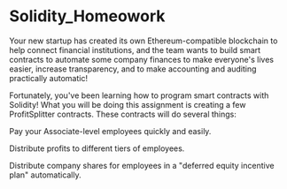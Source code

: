 # Solidity_Homeowork
Your new startup has created its own Ethereum-compatible blockchain to help connect financial institutions, and the team wants to build smart contracts to automate some company finances to make everyone's lives easier, increase transparency, and to make accounting and auditing practically automatic!

Fortunately, you've been learning how to program smart contracts with Solidity! What you will be doing this assignment is creating a few ProfitSplitter contracts. These contracts will do several things:

Pay your Associate-level employees quickly and easily.

Distribute profits to different tiers of employees.

Distribute company shares for employees in a "deferred equity incentive plan" automatically.

